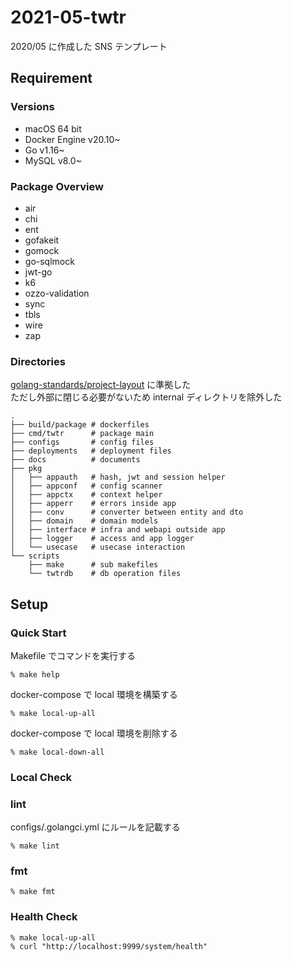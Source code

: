 # 2021-05-twtr

2020/05 に作成した SNS テンプレート

## Requirement

### Versions

- macOS 64 bit
- Docker Engine v20.10~
- Go v1.16~
- MySQL v8.0~

### Package Overview

- air
- chi
- ent
- gofakeit
- gomock
- go-sqlmock
- jwt-go
- k6
- ozzo-validation
- sync
- tbls
- wire
- zap

### Directories

[golang-standards/project-layout](https://github.com/golang-standards/project-layout) に準拠した  
ただし外部に閉じる必要がないため internal ディレクトリを除外した

```shell
.
├── build/package # dockerfiles
├── cmd/twtr      # package main
├── configs       # config files
├── deployments   # deployment files
├── docs          # documents
├── pkg
│   ├── appauth   # hash, jwt and session helper 
│   ├── appconf   # config scanner
│   ├── appctx    # context helper
│   ├── apperr    # errors inside app
│   ├── conv      # converter between entity and dto
│   ├── domain    # domain models
│   ├── interface # infra and webapi outside app
│   ├── logger    # access and app logger
│   └── usecase   # usecase interaction
└── scripts
    ├── make      # sub makefiles
    └── twtrdb    # db operation files

```

## Setup

### Quick Start

Makefile でコマンドを実行する

`% make help`

docker-compose で local 環境を構築する

`% make local-up-all`

docker-compose で local 環境を削除する

`% make local-down-all`

### Local Check

### lint

configs/.golangci.yml にルールを記載する

`% make lint`

### fmt

`% make fmt`

### Health Check

```shell
% make local-up-all
% curl "http://localhost:9999/system/health"
```
